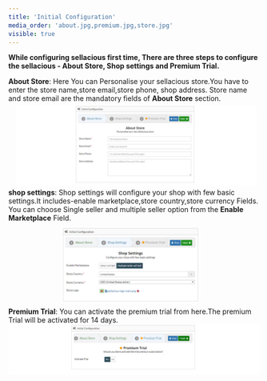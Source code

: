 ```yaml
---
title: 'Initial Configuration'
media_order: 'about.jpg,premium.jpg,store.jpg'
visible: true
---
```


**While configuring sellacious first time, There are three steps to configure the sellacious - About Store, Shop settings and Premium Trial.**

**About Store**: Here You can Personalise your sellacious store.You have to enter the store name,store email,store phone, shop address. Store name and store email are the mandatory fields of **About Store** section.
![](about.jpg)
<br>**shop settings**: Shop settings will configure your shop with few basic settings.It includes-enable marketplace,store country,store currency Fields. You can choose Single seller and multiple seller option from the **Enable Marketplace** Field.  
![](store.jpg)
<br>**Premium Trial**: You can activate the premium trial from here.The premium Trial will be activated for 14 days.
![](premium.jpg)

